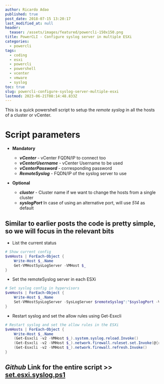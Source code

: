 ```yaml
---
author: Ricardo Adao
published: true
post_date: 2018-07-15 13:20:17
last_modified_at: null
header:
  teaser: /assets/images/featured/powercli-150x150.png
title: PowerCLI - Configure syslog server in multiple ESXi
categories:
  - powercli
tags:
  - coding
  - esxi
  - powercli
  - powershell
  - vcenter
  - vmware
  - syslog
toc: true
slug: powercli-configure-syslog-server-multiple-esxi
lastmod: 2023-06-21T08:14:48.833Z
---
```

This is a quick powershell script to setup the _remote syslog_ in all the hosts of a cluster or vCenter.

# Script parameters #

* **Mandatory**
  * _**vCenter**_ - vCenter FQDN/IP to connect too
  * _**vCenterUsername**_ - vCenter Username to be used
  * _**vCenterPassword**_ - corresponding password
  * _**RemoteSyslog**_ - FQDN/IP of the syslog server to use

* **Optional**
  * _**cluster**_ - Cluster name if we want to change the hosts from a single cluster
  * _**syslogPort**_  In case of using an alternative port, will use _514_ as default

## Similar to earlier posts the code is pretty simple, so we will focus in the relevant bits ##

* List the current status

```powershell
# Show current config
$vmHosts | ForEach-Object {
    Write-Host $_.Name
    Get-VMHostSysLogServer -VMHost $_
}
```

* Set the remoteSyslog server in each ESXi

```powershell
# Set syslog config in hypervisors
$vmHosts | ForEach-Object {
    Write-Host $_.Name
    Set-VMHostSysLogServer -SysLogServer $remoteSyslog":"$syslogPort -VMHost $_
}
```

* Restart syslog and set the allow rules using Get-Esxcli

```powershell
# Restart syslog and set the allow rules in the ESXi
$vmHosts | ForEach-Object {
    Write-Host $_.Name
    (Get-Esxcli -v2 -VMHost $_).system.syslog.reload.Invoke()
    (Get-Esxcli -v2 -VMHost $_).network.firewall.ruleset.set.Invoke(@{rulesetid='syslog'; enabled=$true})
    (Get-Esxcli -v2 -VMHost $_).network.firewall.refresh.Invoke()
}
```

## _Github_ Link for the entire script **>>** [set.esxi.syslog.ps1](https://github.com/ricardonadao/vrandombites.co.uk/blob/master/ESXi/set.esxi.syslog.ps1) ##
